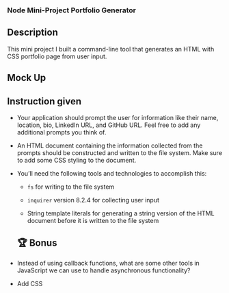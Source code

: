 ### Node Mini-Project Portfolio Generator

## Description
This mini project I built a command-line tool that generates an HTML with CSS portfolio page from user input.

## Mock Up

## Instruction given

* Your application should prompt the user for information like their name, location, bio, LinkedIn URL, and GitHub URL. Feel free to add any additional prompts you think of.

* An HTML document containing the information collected from the prompts should be constructed and written to the file system. Make sure to add some CSS styling to the document.

* You’ll need the following tools and technologies to accomplish this:

  * `fs` for writing to the file system

  * `inquirer` version 8.2.4 for collecting user input

  * String template literals for generating a string version of the HTML document before it is written to the file system

  ## 🏆 Bonus

* Instead of using callback functions, what are some other tools in JavaScript we can use to handle asynchronous functionality?

* Add CSS 
